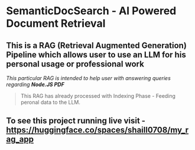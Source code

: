 # SemanticDocSearch - AI Powered Document Retrieval

## This is a **RAG (Retrieval Augmented Generation)** Pipeline which allows user to use an LLM for his personal usage or professional work

*This particular RAG is intended to help user with answering queries regarding ***Node.JS PDF****

> This RAG has already processed with Indexing Phase - Feeding peronal data to the LLM.

## To see this project running live visit - https://huggingface.co/spaces/shaill0708/my_rag_app 

